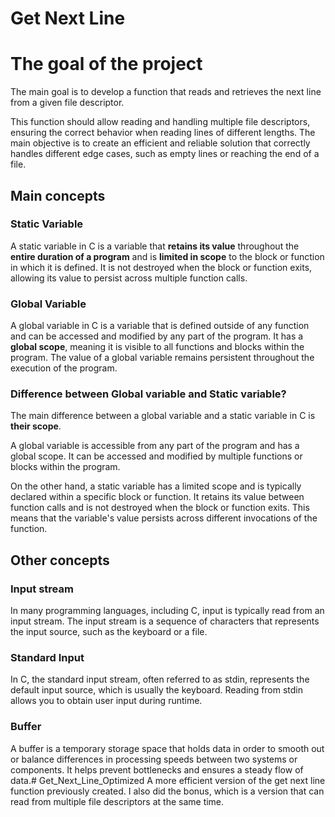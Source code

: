# Get Next Line

# The goal of the project

The main goal is to develop a function that reads and retrieves the next line from a given file descriptor. 

This function should allow reading and handling multiple file descriptors, ensuring the correct behavior when reading lines of different lengths. The main objective is to create an efficient and reliable solution that correctly handles different edge cases, such as empty lines or reaching the end of a file.

## Main concepts

### Static Variable

A static variable in C is a variable that **retains its value** throughout the **entire duration of a program** and is **limited in scope** to the block or function in which it is defined. It is not destroyed when the block or function exits, allowing its value to persist across multiple function calls.

### Global Variable

A global variable in C is a variable that is defined outside of any function and can be accessed and modified by any part of the program. It has a **global scope**, meaning it is visible to all functions and blocks within the program. The value of a global variable remains persistent throughout the execution of the program.

### Difference between Global variable and Static variable?

The main difference between a global variable and a static variable in C is **their scope**.

A global variable is accessible from any part of the program and has a global scope. It can be accessed and modified by multiple functions or blocks within the program.

On the other hand, a static variable has a limited scope and is typically declared within a specific block or function. It retains its value between function calls and is not destroyed when the block or function exits. This means that the variable's value persists across different invocations of the function.

## Other concepts

### Input stream

In many programming languages, including C, input is typically read from an input stream. The input stream is a sequence of characters that represents the input source, such as the keyboard or a file.

### Standard Input

In C, the standard input stream, often referred to as stdin, represents the default input source, which is usually the keyboard. Reading from stdin allows you to obtain user input during runtime.

### Buffer

A buffer is a temporary storage space that holds data in order to smooth out or balance differences in processing speeds between two systems or components. It helps prevent bottlenecks and ensures a steady flow of data.# Get_Next_Line_Optimized
A more efficient version of the get next line function previously created. I also did the bonus, which is a version that can read from multiple file descriptors at the same time.
